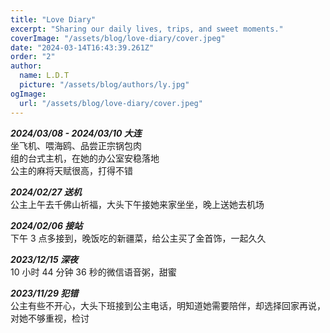 ```yaml
---
title: "Love Diary"
excerpt: "Sharing our daily lives, trips, and sweet moments."
coverImage: "/assets/blog/love-diary/cover.jpeg"
date: "2024-03-14T16:43:39.261Z"
order: "2"
author:
  name: L.D.T
  picture: "/assets/blog/authors/ly.jpg"
ogImage:
  url: "/assets/blog/love-diary/cover.jpeg"
---
```


**_2024/03/08 - 2024/03/10 大连_**  
坐飞机、喂海鸥、品尝正宗锅包肉  
组的台式主机，在她的办公室安稳落地  
公主的麻将天赋很高，打得不错

**_2024/02/27 送机_**  
公主上午去千佛山祈福，大头下午接她来家坐坐，晚上送她去机场

**_2024/02/06 接站_**  
下午 3 点多接到，晚饭吃的新疆菜，给公主买了金首饰，一起久久

**_2023/12/15 深夜_**  
10 小时 44 分钟 36 秒的微信语音粥，甜蜜

**_2023/11/29 犯错_**  
公主有些不开心，大头下班接到公主电话，明知道她需要陪伴，却选择回家再说，对她不够重视，检讨
